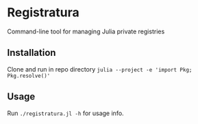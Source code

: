 # Registratura

Command-line tool for managing Julia private registries

## Installation

Clone and run in repo directory `julia --project -e 'import Pkg; Pkg.resolve()'`

## Usage

Run `./registratura.jl -h` for usage info.
